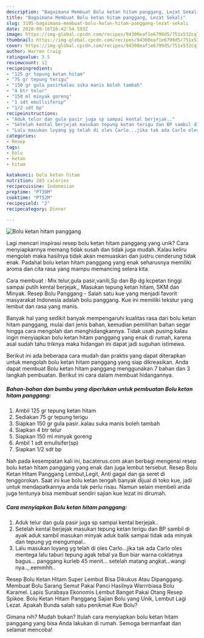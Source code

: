 ```yaml
---
description: "Bagaimana Membuat Bolu ketan hitam panggang, Lezat Sekali"
title: "Bagaimana Membuat Bolu ketan hitam panggang, Lezat Sekali"
slug: 3195-bagaimana-membuat-bolu-ketan-hitam-panggang-lezat-sekali
date: 2020-09-16T16:42:54.593Z
image: https://img-global.cpcdn.com/recipes/94300eaf1e6799d5/751x532cq70/bolu-ketan-hitam-panggang-foto-resep-utama.jpg
thumbnail: https://img-global.cpcdn.com/recipes/94300eaf1e6799d5/751x532cq70/bolu-ketan-hitam-panggang-foto-resep-utama.jpg
cover: https://img-global.cpcdn.com/recipes/94300eaf1e6799d5/751x532cq70/bolu-ketan-hitam-panggang-foto-resep-utama.jpg
author: Warren Craig
ratingvalue: 3.5
reviewcount: 12
recipeingredient:
- "125 gr tepung ketan hitam"
- "75 gr tepung terigu"
- "150 gr gula pasirkalau suka manis boleh tambah"
- "4 btr telur"
- "150 ml minyak goreng"
- "1 sdt emullsifersp"
- "1/2 sdt bp"
recipeinstructions:
- "Aduk telur dan gula pasir juga sp sampai kental berjejak.."
- "Setelah kental berjejak masukan tepung ketan terigu dan BP sambil di ayak aduk sambil masukan minyak aduk balik sampai tidak ada minyak dan tepung yg mengumpal.."
- "Lalu masukan loyang yg telah di oles Carlo...jika tak ada Carlo oles mentega lalu taburi tepung agak tebal ya Bun biar warna coklatnya bagus... panggang kurleb 45 menit... setelah matang angkat...wangi nya..,.eemmhh.."
categories:
- Resep
tags:
- bolu
- ketan
- hitam

katakunci: bolu ketan hitam 
nutrition: 283 calories
recipecuisine: Indonesian
preptime: "PT30M"
cooktime: "PT52M"
recipeyield: "2"
recipecategory: Dinner

---
```



![Bolu ketan hitam panggang](https://img-global.cpcdn.com/recipes/94300eaf1e6799d5/751x532cq70/bolu-ketan-hitam-panggang-foto-resep-utama.jpg)

Lagi mencari inspirasi resep bolu ketan hitam panggang yang unik? Cara menyiapkannya memang tidak susah dan tidak juga mudah. Kalau keliru mengolah maka hasilnya tidak akan memuaskan dan justru cenderung tidak enak. Padahal bolu ketan hitam panggang yang enak seharusnya memiliki aroma dan cita rasa yang mampu memancing selera kita.

Cara membuat : Mix telur,gula pasir,vanili,Sp dan Bp dg kcpetan tinggi sampai putih kental berjejak,, Masukan tepung ketan hitam, SKM dan Minyak. Resep Bolu Panggang - Salah satu kue yang menjadi favorit masyarakat Indonesia adalah bolu panggang. Kue ini memiliki tekstur yang lembut dan rasa yang manis.

Banyak hal yang sedikit banyak mempengaruhi kualitas rasa dari bolu ketan hitam panggang, mulai dari jenis bahan, kemudian pemilihan bahan segar hingga cara mengolah dan menghidangkannya. Tidak usah pusing kalau ingin menyiapkan bolu ketan hitam panggang yang enak di rumah, karena asal sudah tahu triknya maka hidangan ini dapat jadi suguhan istimewa.


Berikut ini ada beberapa cara mudah dan praktis yang dapat diterapkan untuk mengolah bolu ketan hitam panggang yang siap dikreasikan. Anda dapat membuat Bolu ketan hitam panggang menggunakan 7 bahan dan 3 langkah pembuatan. Berikut ini cara dalam membuat hidangannya.

<!--inarticleads1-->

##### Bahan-bahan dan bumbu yang diperlukan untuk pembuatan Bolu ketan hitam panggang:

1. Ambil 125 gr tepung ketan hitam
1. Sediakan 75 gr tepung terigu
1. Siapkan 150 gr gula pasir..kalau suka manis boleh tambah
1. Siapkan 4 btr telur
1. Siapkan 150 ml minyak goreng
1. Ambil 1 sdt emullsifer(sp)
1. Siapkan 1/2 sdt bp


Nah pada kesempatan kali ini, bacaterus.com akan berbagi mengenai resep bolu ketan hitam panggang yang enak dan juga lembut tersebut. Resep Bolu Ketan Hitam Panggang Lembut,Legit, Anti gagal dan ga seret di tenggorokan. Saat ini kue bolu ketan tengah banyak dijual di toko kue, jadi untuk mendapatkannya anda tak perlu risau. Namun selain membeli anda juga tentunya bisa membuat sendiri sajian kue lezat ini dirumah. 

<!--inarticleads2-->

##### Cara menyiapkan Bolu ketan hitam panggang:

1. Aduk telur dan gula pasir juga sp sampai kental berjejak..
1. Setelah kental berjejak masukan tepung ketan terigu dan BP sambil di ayak aduk sambil masukan minyak aduk balik sampai tidak ada minyak dan tepung yg mengumpal..
1. Lalu masukan loyang yg telah di oles Carlo...jika tak ada Carlo oles mentega lalu taburi tepung agak tebal ya Bun biar warna coklatnya bagus... panggang kurleb 45 menit... setelah matang angkat...wangi nya..,.eemmhh..


Resep Bolu Ketan Hitam Super Lembut Bisa Dikukus Atau Dipanggang. Membuat Bolu Sarang Semut Pakai Panci Hasilnya Warrrbiasa Bolu Karamel. Lapis Surabaya Ekonomis Lembut Banget Pakai Otang Resep Spikoe. Bolu Ketan Hitam Panggang Sajian Bolu yang Unik, Lembut Lagi Lezat. Apakah Bunda salah satu penikmat Kue Bolu? 

Gimana nih? Mudah bukan? Itulah cara menyiapkan bolu ketan hitam panggang yang bisa Anda lakukan di rumah. Semoga bermanfaat dan selamat mencoba!
